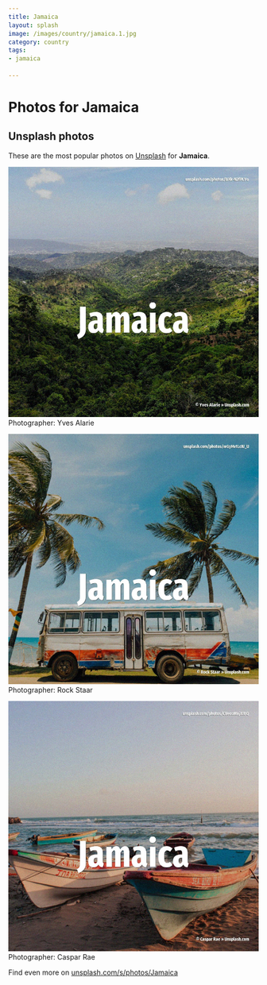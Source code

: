 ```yaml
---
title: Jamaica
layout: splash
image: /images/country/jamaica.1.jpg
category: country
tags:
- jamaica

---
```

# Photos for Jamaica
 
## Unsplash photos
These are the most popular photos on [Unsplash](https://unsplash.com) for **Jamaica**.
 
![Jamaica](/images/country/jamaica.1.jpg)
Photographer:  Yves Alarie
 
![Jamaica](/images/country/jamaica.2.jpg)
Photographer:  Rock Staar
 
![Jamaica](/images/country/jamaica.3.jpg)
Photographer:  Caspar Rae
 
Find even more on [unsplash.com/s/photos/Jamaica](https://unsplash.com/s/photos/Jamaica)
 
